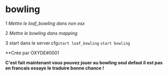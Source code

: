 # bowling
1 *Mettre le loaf_bowling dans non esx*

2 *Mettre le bowling dans mapping*

3 start dans le server.cfg``start loaf_bowling`` ``start bowling``

**Crée par OXYDE#0001

**C'est fait maintenant vous pouvez jouer au bowling seul defaut il est pas en francais essaye le traduire bonne chance !**
